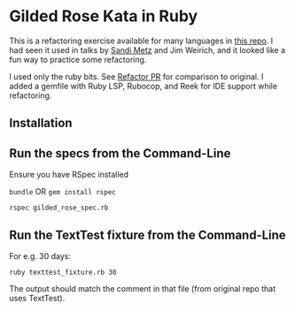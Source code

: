 # Gilded Rose Kata in Ruby

This is a refactoring exercise available for many languages in [this repo](https://github.com/emilybache/GildedRose-Refactoring-Kata). I had seen it used in talks by [Sandi Metz](https://youtu.be/8bZh5LMaSmE?si=Ax91t5D8v60Z00Hj) and Jim Weirich, and it looked like a fun way to practice some refactoring.

I used only the ruby bits. See [Refactor PR](https://github.com/thejonroberts/Gilded-Rose-Kata-Ruby/pull/1) for comparison to original. I added a gemfile with Ruby LSP, Rubocop, and Reek for IDE support while refactoring.

## Installation


## Run the specs from the Command-Line

Ensure you have RSpec installed

`bundle` OR `gem install rspec`

```
rspec gilded_rose_spec.rb
```

## Run the TextTest fixture from the Command-Line

For e.g. 30 days:

```
ruby texttest_fixture.rb 30
```

The output should match the comment in that file (from original repo that uses TextTest).
